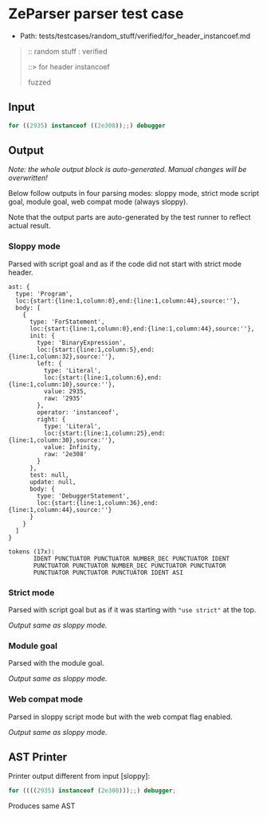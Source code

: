# ZeParser parser test case

- Path: tests/testcases/random_stuff/verified/for_header_instancoef.md

> :: random stuff : verified
>
> ::> for header instancoef
>
> fuzzed

## Input

`````js
for ((2935) instanceof ((2e308));;) debugger
`````

## Output

_Note: the whole output block is auto-generated. Manual changes will be overwritten!_

Below follow outputs in four parsing modes: sloppy mode, strict mode script goal, module goal, web compat mode (always sloppy).

Note that the output parts are auto-generated by the test runner to reflect actual result.

### Sloppy mode

Parsed with script goal and as if the code did not start with strict mode header.

`````
ast: {
  type: 'Program',
  loc:{start:{line:1,column:0},end:{line:1,column:44},source:''},
  body: [
    {
      type: 'ForStatement',
      loc:{start:{line:1,column:0},end:{line:1,column:44},source:''},
      init: {
        type: 'BinaryExpression',
        loc:{start:{line:1,column:5},end:{line:1,column:32},source:''},
        left: {
          type: 'Literal',
          loc:{start:{line:1,column:6},end:{line:1,column:10},source:''},
          value: 2935,
          raw: '2935'
        },
        operator: 'instanceof',
        right: {
          type: 'Literal',
          loc:{start:{line:1,column:25},end:{line:1,column:30},source:''},
          value: Infinity,
          raw: '2e308'
        }
      },
      test: null,
      update: null,
      body: {
        type: 'DebuggerStatement',
        loc:{start:{line:1,column:36},end:{line:1,column:44},source:''}
      }
    }
  ]
}

tokens (17x):
       IDENT PUNCTUATOR PUNCTUATOR NUMBER_DEC PUNCTUATOR IDENT
       PUNCTUATOR PUNCTUATOR NUMBER_DEC PUNCTUATOR PUNCTUATOR
       PUNCTUATOR PUNCTUATOR PUNCTUATOR IDENT ASI
`````

### Strict mode

Parsed with script goal but as if it was starting with `"use strict"` at the top.

_Output same as sloppy mode._

### Module goal

Parsed with the module goal.

_Output same as sloppy mode._

### Web compat mode

Parsed in sloppy script mode but with the web compat flag enabled.

_Output same as sloppy mode._

## AST Printer

Printer output different from input [sloppy]:

````js
for ((((2935) instanceof (2e308)));;) debugger;
````

Produces same AST
